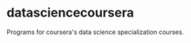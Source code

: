 datasciencecoursera
===================

Programs for coursera's data science specialization courses.
